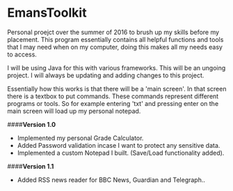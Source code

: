 # EmansToolkit

Personal proejct over the summer of 2016 to brush up my skills before my placement. This program essentially contains all helpful functions and tools that I may need when on my computer, doing this makes all my needs easy to access. 

I will be using Java for this with various frameworks. This will be an ungoing project. I will always be updating and adding changes to this project.

Essentially how this works is that there will be a 'main screen'. In that screen there is a textbox to put commands. These commands represent different programs or tools. So for example entering 'txt' and pressing enter on the main screen will load up my personal notepad. 

####**Version 1.0**
 - Implemented my personal Grade Calculator.  
 - Added Password validation incase I want to protect any sensitive data. 
 - Implemented a custom Notepad I built. (Save/Load functionality added).
 
####**Version 1.1**
 - Added RSS news reader for BBC News, Guardian and Telegraph..
